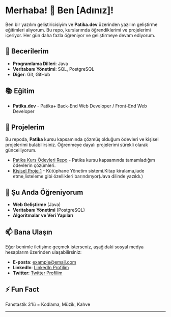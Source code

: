 # Merhaba! 👋 Ben [Adınız]!

Ben bir yazılım geliştiricisiyim ve **Patika.dev** üzerinden yazılım geliştirme eğitimleri alıyorum. Bu repo, kurslarımda öğrendiklerimi ve projelerimi içeriyor. Her gün daha fazla öğreniyor ve geliştirmeye devam ediyorum.

## 🚀 Becerilerim

- **Programlama Dilleri**: Java
- **Veritabanı Yönetimi**: SQL, PostgreSQL
- **Diğer**: Git, GitHub

## 📚 Eğitim

- **Patika.dev** -  Patika+ Back-End Web Developer / Front-End Web Developer

## 🔭 Projelerim

Bu repoda, **Patika** kursu kapsamında çözmüş olduğum ödevleri ve kişisel projelerimi bulabilirsiniz. Öğrenmeye dayalı projelerimi sürekli olarak güncelliyorum.

- [Patika Kurs Ödevleri Repo]([https://github.com/username/patika-kurs-odevleri](https://github.com/MustafaTvs51/Patika_Works)) - Patika kursu kapsamında tamamladığım ödevlerin çözümleri.
- [Kişisel Proje 1]([https://github.com/username/proje1](https://github.com/MustafaTvs51/Library_System-master)) - Kütüphane Yönetim sistemi.Kitap kiralama,iade etme,listeleme gibi özellikleri barındırıyor(Java dilinde yazıldı.)

## 🌱 Şu Anda Öğreniyorum

- **Web Geliştirme** (Java)
- **Veritabanı Yönetimi** (PostgreSQL)
- **Algoritmalar ve Veri Yapıları**

## 📫 Bana Ulaşın

Eğer benimle iletişime geçmek isterseniz, aşağıdaki sosyal medya hesaplarım üzerinden ulaşabilirsiniz:

- **E-posta**: example@email.com
- **LinkedIn**: [LinkedIn Profilim](https://www.linkedin.com/in/your-profile)
- **Twitter**: [Twitter Profilim](https://twitter.com/your-profile)

## ⚡ Fun Fact

Fanstastik 3'lü = Kodlama, Müzik, Kahve

---
